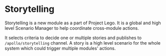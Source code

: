 # Storytelling

Storytelling is a new module as a part of Project Lego. It is a global and high
level Scenario Manager to help coordinate cross-module actions.

It selects criteria to decide one or multiple stories and publishes to
`/apollo/storytelling` channel. A story is a high level scenario for the whole
system which could trigger multiple modules' actions.

